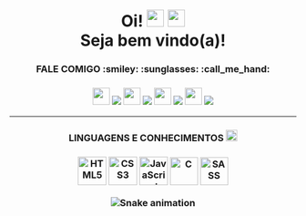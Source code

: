 <div display="flex" align="center" margin="500px">


  <h1 align="center" font-size="300">Oi! <img src="https://user-images.githubusercontent.com/74362841/156029387-4835b13e-f854-4973-8d5e-76e4f6bf25fa.gif" height="30px"> <img src="https://user-images.githubusercontent.com/74362841/156027032-d382d129-a8f4-45ec-948c-a6208d692904.gif"height="30px"> </br>Seja bem vindo(a)!</h1>
</div>

<div display="flex" align="center">
  <h3 font-color="#2f80ed">FALE COMIGO :smiley: :sunglasses: :call_me_hand:<h3>
  <img src="https://user-images.githubusercontent.com/74362841/153601628-d6039d11-13ce-44f4-8785-35d767e982e3.gif" height="30px">
  <a href="https://instagram.com/mylennabra" target="_blank"><img src="https://img.shields.io/badge/-Instagram-%2396346F?style=for-the-badge&logo=instagram&logoColor=white"  target="_blank"></a>
  <img src="https://user-images.githubusercontent.com/74362841/153601628-d6039d11-13ce-44f4-8785-35d767e982e3.gif" height="30px">
  <a href="https://www.linkedin.com/in/mylenna-rodrigues-794553210" target="_blank"><img src="https://img.shields.io/badge/-LinkedIn-%230077B5?style=for-the-badge&logo=linkedin&logoColor=white" target="_blank"></a> 
  <img src="https://user-images.githubusercontent.com/74362841/153601628-d6039d11-13ce-44f4-8785-35d767e982e3.gif" height="30px">
  <a href = "mailto:mylennabra@gmail.com"><img src="https://img.shields.io/badge/-Gmail-%23333?style=for-the-badge&logo=gmail&logoColor=white" target="_blank"></a>
  <img src="https://user-images.githubusercontent.com/74362841/153601628-d6039d11-13ce-44f4-8785-35d767e982e3.gif" height="30px">
  <a href="https://discord.gg/lolarilarilo#8906f" target="_blank"><img src="https://img.shields.io/badge/Discord-7289DA?style=for-the-badge&logo=discord&logoColor=white" target="_blank"></a> 
</div>
      
<hr/>

    
<div align="center">
    <h3 font-color="#2f80ed">LINGUAGENS E CONHECIMENTOS <img src="https://user-images.githubusercontent.com/74362841/153605718-bf001f00-af57-44f3-b9b3-d8a01c67e8a9.gif" height="20px"><h3>
  <img src="https://cdn.pixabay.com/photo/2017/08/05/11/16/logo-2582748_960_720.png" height="50px" title="HTML5">
  <img src="https://cdn.pixabay.com/photo/2017/08/05/11/16/logo-2582747_1280.png" height="50px" title="CSS3">
  <img src="https://www.beabadohtml.com.br/midias/imagens/js.png" height="50px" title="JavaScript">
  <img src="https://user-images.githubusercontent.com/74362841/153612012-11b9973d-d6dc-4acb-b1a9-ae4c3052387a.png" height="49px" title="C">
  <img src="https://user-images.githubusercontent.com/74362841/156068480-6b323a4d-ccb1-4169-8b2c-ed5e92f13cf9.png" height="49px" title="SASS">

    
    
 ![Snake animation](https://github.com/mylennabra/mylennabra/blob/output/github-contribution-grid-snake.svg)
      </div>
